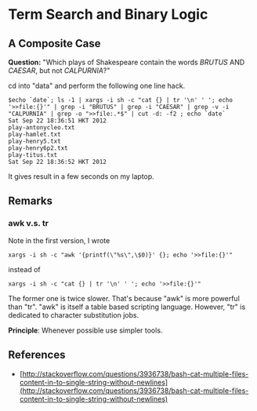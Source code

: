 # Term Search and Binary Logic

## A Composite Case

**Question:** 
"Which plays of Shakespeare contain the words *BRUTUS* AND *CAESAR*, but not *CALPURNIA*?"

cd into "data" and perform the following one line hack. 
```
$echo `date`; ls -1 | xargs -i sh -c "cat {} | tr '\n' ' '; echo '>>file:{}'" | grep -i "BRUTUS" | grep -i "CAESAR" | grep -v -i "CALPURNIA" | grep -o ">>file:.*$" | cut -d: -f2 ; echo `date`
Sat Sep 22 18:36:51 HKT 2012
play-antonycleo.txt
play-hamlet.txt
play-henry5.txt
play-henry6p2.txt
play-titus.txt
Sat Sep 22 18:36:52 HKT 2012
```

It gives result in a few seconds on my laptop. 

## Remarks

### awk v.s. tr

Note in the first version, 
I wrote 

```
xargs -i sh -c "awk '{printf(\"%s\",\$0)}' {}; echo '>>file:{}'"
```

instead of 

```
xargs -i sh -c "cat {} | tr '\n' ' '; echo '>>file:{}'" 
```

The former one is twice slower. 
That's because "awk" is more powerful than "tr". 
"awk" is itself a table based scripting language. 
However, "tr" is dedicated to character substitution jobs. 

**Principle**:
Whenever possible use simpler tools. 

## References

   * [http://stackoverflow.com/questions/3936738/bash-cat-multiple-files-content-in-to-single-string-without-newlines](http://stackoverflow.com/questions/3936738/bash-cat-multiple-files-content-in-to-single-string-without-newlines)
